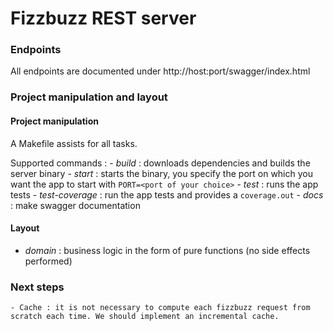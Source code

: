 # Fizzbuzz REST server

### Endpoints
All endpoints are documented under http://host:port/swagger/index.html

### Project manipulation and layout

#### Project manipulation
A Makefile assists for all tasks.

Supported commands :
    - _build_ : downloads dependencies and builds the server binary
    - _start_ : starts the binary, you specify the port on which you want the app to start with `PORT=<port of your choice>`
    - _test_ : runs the app tests
    - _test-coverage_ : run the app tests and provides a `coverage.out`
    - _docs_ : make swagger documentation

#### Layout
- _domain_ : business logic in the form of pure functions (no side effects performed)

### Next steps
    - Cache : it is not necessary to compute each fizzbuzz request from scratch each time. We should implement an incremental cache.